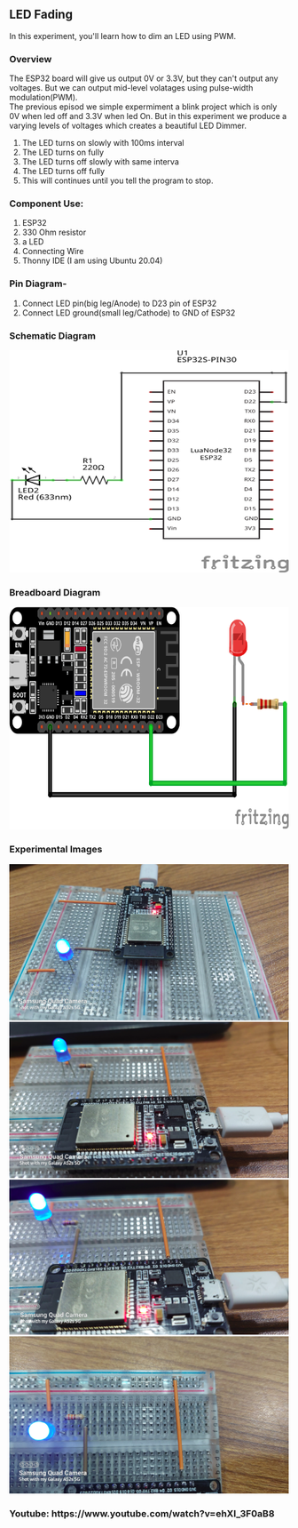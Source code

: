 
<h2>LED Fading</h2>
<p>In this experiment, you'll learn how to dim an LED using PWM.</p>


<h3>Overview</h3>

<p>The ESP32 board will give us output 0V or 3.3V, but they can't output any voltages. But we can output mid-level volatages using pulse-width modulation(PWM). <br> The previous episod we simple expermiment a blink project which is only 0V when led off and 3.3V when led On. But in this experiment we produce a varying levels of voltages which creates a beautiful LED Dimmer. 
<ol>
<li>The LED turns on slowly with 100ms interval</li>
<li>The LED turns on fully</li>
<li>The LED turns off slowly with same interva </li>
<li>The LED turns off fully</li>
<li>This will continues until you tell the program to stop.</li>
</ol>
</p>

<h3>Component Use:</h3>
<p>
<ol>
<li>ESP32</li>
<li>330 Ohm resistor</li>
<li>a LED</li>
<li>Connecting Wire</li>
<li>Thonny IDE (I am using Ubuntu 20.04)</li>
</ol>
</p>

<h3>Pin Diagram-</h3>
<p>
<ol>
<li>Connect LED pin(big leg/Anode) to D23 pin of ESP32</li>
<li>Connect LED ground(small leg/Cathode) to GND of ESP32</li>
</ol>
</p>

<h3>Schematic Diagram</h3>
<img src= 'Images/schematic_diagram.png' width=600 height=400>
<h3>Breadboard Diagram</h3>
<img src= 'Images/breadboard_diagram.png' width=600 height=400>

<h3>Experimental Images</h3>
<img src= 'Images/image1.png'>
<img src= 'Images/image2.png'>
<img src= 'Images/image3.png'>
<img src= 'Images/image4.png'>

<h3>Youtube: https://www.youtube.com/watch?v=ehXl_3F0aB8</h3>


